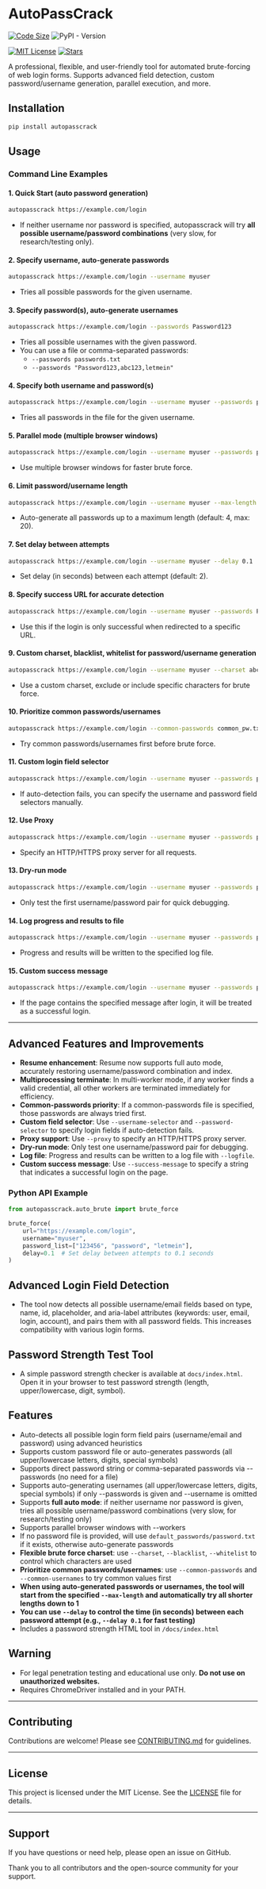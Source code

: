 # AutoPassCrack

[![Code Size](https://img.shields.io/github/languages/code-size/HenryLok0/autopasscrack?style=flat-square&logo=github)](https://github.com/HenryLok0/autopasscrack)
![PyPI - Version](https://img.shields.io/pypi/v/autopasscrack)

[![MIT License](https://img.shields.io/github/license/HenryLok0/autopasscrack?style=flat-square)](LICENSE)
[![Stars](https://img.shields.io/github/stars/HenryLok0/autopasscrack?style=flat-square)](https://github.com/HenryLok0/autopasscrack/stargazers)

A professional, flexible, and user-friendly tool for automated brute-forcing of web login forms. Supports advanced field detection, custom password/username generation, parallel execution, and more.

## Installation

```bash
pip install autopasscrack
```

## Usage

### Command Line Examples

#### 1. **Quick Start (auto password generation)**
```bash
autopasscrack https://example.com/login
```
- If neither username nor password is specified, autopasscrack will try **all possible username/password combinations** (very slow, for research/testing only).

#### 2. **Specify username, auto-generate passwords**
```bash
autopasscrack https://example.com/login --username myuser
```
- Tries all possible passwords for the given username.

#### 3. **Specify password(s), auto-generate usernames**
```bash
autopasscrack https://example.com/login --passwords Password123
```
- Tries all possible usernames with the given password.
- You can use a file or comma-separated passwords:
  - `--passwords passwords.txt`
  - `--passwords "Password123,abc123,letmein"`

#### 4. **Specify both username and password(s)**
```bash
autopasscrack https://example.com/login --username myuser --passwords passwords.txt
```
- Tries all passwords in the file for the given username.

#### 5. **Parallel mode (multiple browser windows)**
```bash
autopasscrack https://example.com/login --username myuser --passwords passwords.txt --workers 4
```
- Use multiple browser windows for faster brute force.

#### 6. **Limit password/username length**
```bash
autopasscrack https://example.com/login --username myuser --max-length 6
```
- Auto-generate all passwords up to a maximum length (default: 4, max: 20).

#### 7. **Set delay between attempts**
```bash
autopasscrack https://example.com/login --username myuser --delay 0.1
```
- Set delay (in seconds) between each attempt (default: 2).

#### 8. **Specify success URL for accurate detection**
```bash
autopasscrack https://example.com/login --username myuser --passwords Password123 --success_url https://example.com/success
```
- Use this if the login is only successful when redirected to a specific URL.

#### 9. **Custom charset, blacklist, whitelist for password/username generation**
```bash
autopasscrack https://example.com/login --username myuser --charset abcdef1234 --blacklist f --whitelist abc123
```
- Use a custom charset, exclude or include specific characters for brute force.

#### 10. **Prioritize common passwords/usernames**
```bash
autopasscrack https://example.com/login --common-passwords common_pw.txt --common-usernames common_users.txt
```
- Try common passwords/usernames first before brute force.

#### 11. **Custom login field selector**
```bash
autopasscrack https://example.com/login --username myuser --passwords passwords.txt --username-selector '#user' --password-selector '#pass'
```
- If auto-detection fails, you can specify the username and password field selectors manually.

#### 12. **Use Proxy**
```bash
autopasscrack https://example.com/login --username myuser --passwords passwords.txt --proxy http://127.0.0.1:8080
```
- Specify an HTTP/HTTPS proxy server for all requests.

#### 13. **Dry-run mode**
```bash
autopasscrack https://example.com/login --username myuser --passwords passwords.txt --dry-run
```
- Only test the first username/password pair for quick debugging.

#### 14. **Log progress and results to file**
```bash
autopasscrack https://example.com/login --username myuser --passwords passwords.txt --logfile result.log
```
- Progress and results will be written to the specified log file.

#### 15. **Custom success message**
```bash
autopasscrack https://example.com/login --username myuser --passwords passwords.txt --success-message "Welcome"
```
- If the page contains the specified message after login, it will be treated as a successful login.

---

## Advanced Features and Improvements
- **Resume enhancement**: Resume now supports full auto mode, accurately restoring username/password combination and index.
- **Multiprocessing terminate**: In multi-worker mode, if any worker finds a valid credential, all other workers are terminated immediately for efficiency.
- **Common-passwords priority**: If a common-passwords file is specified, those passwords are always tried first.
- **Custom field selector**: Use `--username-selector` and `--password-selector` to specify login fields if auto-detection fails.
- **Proxy support**: Use `--proxy` to specify an HTTP/HTTPS proxy server.
- **Dry-run mode**: Only test one username/password pair for debugging.
- **Log file**: Progress and results can be written to a log file with `--logfile`.
- **Custom success message**: Use `--success-message` to specify a string that indicates a successful login on the page.

### Python API Example

```python
from autopasscrack.auto_brute import brute_force

brute_force(
    url="https://example.com/login",
    username="myuser",
    password_list=["123456", "password", "letmein"],
    delay=0.1  # Set delay between attempts to 0.1 seconds
)
```

## Advanced Login Field Detection
- The tool now detects all possible username/email fields based on type, name, id, placeholder, and aria-label attributes (keywords: user, email, login, account), and pairs them with all password fields. This increases compatibility with various login forms.

## Password Strength Test Tool
- A simple password strength checker is available at `docs/index.html`. Open it in your browser to test password strength (length, upper/lowercase, digit, symbol).

## Features
- Auto-detects all possible login form field pairs (username/email and password) using advanced heuristics
- Supports custom password file or auto-generates passwords (all upper/lowercase letters, digits, special symbols)
- Supports direct password string or comma-separated passwords via --passwords (no need for a file)
- Supports auto-generating usernames (all upper/lowercase letters, digits, special symbols) if only --passwords is given and --username is omitted
- Supports **full auto mode**: if neither username nor password is given, tries all possible username/password combinations (very slow, for research/testing only)
- Supports parallel browser windows with --workers
- If no password file is provided, will use `default_passwords/password.txt` if it exists, otherwise auto-generate passwords
- **Flexible brute force charset**: use `--charset`, `--blacklist`, `--whitelist` to control which characters are used
- **Prioritize common passwords/usernames**: use `--common-passwords` and `--common-usernames` to try common values first
- **When using auto-generated passwords or usernames, the tool will start from the specified `--max-length` and automatically try all shorter lengths down to 1**
- **You can use `--delay` to control the time (in seconds) between each password attempt (e.g., `--delay 0.1` for fast testing)**
- Includes a password strength HTML tool in `/docs/index.html`

## Warning
- For legal penetration testing and educational use only. **Do not use on unauthorized websites.**
- Requires ChromeDriver installed and in your PATH.
---

## Contributing

Contributions are welcome! Please see [CONTRIBUTING.md](CONTRIBUTING.md) for guidelines.

---

## License

This project is licensed under the MIT License. See the [LICENSE](LICENSE) file for details.

---

## Support

If you have questions or need help, please open an issue on GitHub.

Thank you to all contributors and the open-source community for your support.
